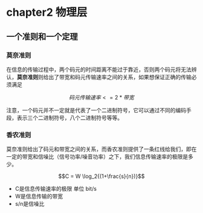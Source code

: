 # chapter2 物理层

##  一个准则和一个定理 

### 莫奈准则 
在信息的传输过程中，两个码元的时间距离不能过于靠近，否则两个码元将无法辨认，**莫奈准则**则给出了带宽和码元传输速率之间的关系，如果想保证正确的传输必须满足 

$$码元传输速率<=2*带宽$$

注意，一个码元并不一定就是代表了一个二进制符号，它可以通过不同的编码手段，表示三个二进制符号，八个二进制符号等等。

### 香农准则

莫奈准则给出了码元和带宽之间的关系，而香农准则提供了一条红线给我们，即在一定的带宽和信噪比（信号功率/噪音功率）之下，我们信息传输速率的极限是多少。

$$C = W \log_2{(1+\frac{s}{n})}$$

* C是信息传输速率的极限 单位 bit/s
* W是信息传输的带宽
* s/n是信噪比
  

  